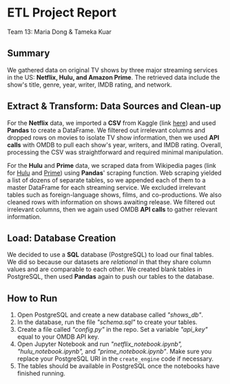# ETL Project Report
Team 13: Maria Dong & Tameka Kuar

## Summary
We gathered data on original TV shows by three major streaming services in the US: **Netflix, Hulu, and Amazon Prime**.
The retrieved data include the show's title, genre, year, writer, IMDB rating, and network.

## Extract & Transform: Data Sources and Clean-up
For the **Netflix** data, we imported a **CSV** from Kaggle (link [here](https://www.kaggle.com/abhimanyudasarwar/netflix-originals)) and used **Pandas** to create a DataFrame. We filtered out irrelevant columns and dropped rows on movies to isolate TV show information, then we used **API calls** with OMDB to pull each show's year, writers, and IMDB rating. Overall, processing the CSV was straightforward and required minimal manipulation.

For the **Hulu** and **Prime** data, we scraped data from Wikipedia pages (link for [Hulu](https://en.wikipedia.org/wiki/List_of_Hulu_original_programming) and [Prime](https://en.wikipedia.org/wiki/List_of_Amazon_original_programming)) using **Pandas**' scraping function. Web scraping yielded a list of dozens of separate tables, so we appended each of them to a master DataFrame for each streaming service. We excluded irrelevant tables such as foreign-language shows, films, and co-productions. We also cleaned rows with information on shows awaiting release. We filtered out irrelevant columns, then we again used OMDB **API calls** to gather relevant information.

## Load: Database Creation
We decided to use a **SQL** database (PostgreSQL) to load our final tables. We did so because our datasets are _relational_ in that they share column values and are comparable to each other. We created blank tables in PostgreSQL, then used **Pandas** again to push our tables to the database.

## How to Run
1. Open PostgreSQL and create a new database called _"shows_db"_.
2. In the database, run the file _"schema.sql"_ to create your tables.
3. Create a file called _"config.py"_ in the repo. Set a variable _"api_key"_ equal to your OMDB API key.
4. Open Jupyter Notebook and run _"netflix_notebook.ipynb", "hulu_notebook.ipynb",_ and _"prime_notebook.ipynb"_. Make sure you replace your PostgreSQL URI in the `create_engine` code if necessary.
5. The tables should be available in PostgreSQL once the notebooks have finished running.

